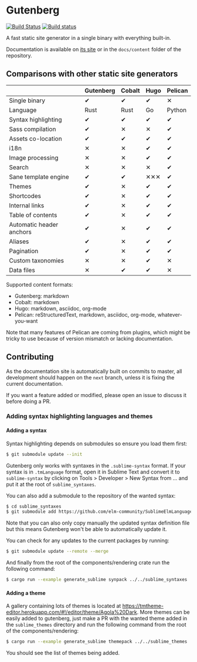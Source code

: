 # Gutenberg
[![Build Status](https://travis-ci.org/Keats/gutenberg.svg?branch=master)](https://travis-ci.org/Keats/gutenberg)
[![Build status](https://ci.appveyor.com/api/projects/status/h4t9r6h5gom839q0/branch/master?svg=true)](https://ci.appveyor.com/project/Keats/gutenberg/branch/master)

A fast static site generator in a single binary with everything built-in.

Documentation is available on [its site](https://www.getgutenberg.io/documentation/getting-started/installation/) or
in the `docs/content` folder of the repository.

## Comparisons with other static site generators

|                          | Gutenberg | Cobalt | Hugo | Pelican |
|--------------------------|-----------|--------|------|---------|
| Single binary            |     ✔     |    ✔   |   ✔  |    ✕    |
| Language                 |    Rust   |  Rust  |  Go  |  Python |
| Syntax highlighting      |     ✔     |    ✔   |   ✔  |    ✔    |
| Sass compilation         |     ✔     |    ✕   |   ✕  |    ✔    |
| Assets co-location       |     ✔     |    ✔   |   ✔  |    ✔    |
| i18n                     |     ✕     |    ✕   |   ✔  |    ✔    |
| Image processing         |     ✕     |    ✕   |   ✔  |    ✔    |
| Search                   |     ✕     |    ✕   |   ✕  |    ✔    |
| Sane template engine     |     ✔     |    ✔   |  ✕✕✕ |    ✔    |
| Themes                   |     ✔     |    ✕   |   ✔  |    ✔    |
| Shortcodes               |     ✔     |    ✕   |   ✔  |    ✔    |
| Internal links           |     ✔     |    ✕   |   ✔  |    ✔    |
| Table of contents        |     ✔     |    ✕   |   ✔  |    ✔    |
| Automatic header anchors |     ✔     |    ✕   |   ✔  |    ✔    |
| Aliases                  |     ✔     |    ✕   |   ✔  |    ✔    |
| Pagination               |     ✔     |    ✕   |   ✔  |    ✔    |
| Custom taxonomies        |     ✕     |    ✕   |   ✔  |    ✕    |
| Data files               |     ✕     |    ✔   |   ✔  |    ✕    |

Supported content formats:

- Gutenberg: markdown
- Cobalt: markdown
- Hugo: markdown, asciidoc, org-mode
- Pelican: reStructuredText, markdown, asciidoc, org-mode, whatever-you-want

Note that many features of Pelican are coming from plugins, which might be tricky
to use because of version mismatch or lacking documentation.

## Contributing
As the documentation site is automatically built on commits to master, all development
should happen on the `next` branch, unless it is fixing the current documentation.

If you want a feature added or modified, please open an issue to discuss it before doing a PR.

### Adding syntax highlighting languages and themes

#### Adding a syntax
Syntax highlighting depends on submodules so ensure you load them first:

```bash
$ git submodule update --init 
```

Gutenberg only works with syntaxes in the `.sublime-syntax` format. If your syntax
is in `.tmLanguage` format, open it in Sublime Text and convert it to `sublime-syntax` by clicking on
Tools > Developer > New Syntax from ... and put it at the root of `sublime_syntaxes`.

You can also add a submodule to the repository of the wanted syntax:

```bash
$ cd sublime_syntaxes
$ git submodule add https://github.com/elm-community/SublimeElmLanguageSupport
```

Note that you can also only copy manually the updated syntax definition file but this means
Gutenberg won't be able to automatically update it.

You can check for any updates to the current packages by running:

```bash
$ git submodule update --remote --merge
```

And finally from the root of the components/rendering crate run the following command:

```bash
$ cargo run --example generate_sublime synpack ../../sublime_syntaxes ../../sublime_syntaxes/newlines.packdump ../../sublime_syntaxes/nonewlines.packdump
```

#### Adding a theme
A gallery containing lots of themes is located at https://tmtheme-editor.herokuapp.com/#!/editor/theme/Agola%20Dark.
More themes can be easily added to gutenberg, just make a PR with the wanted theme added in the `sublime_themes` directory
and run the following command from the root of the components/rendering:

```bash
$ cargo run --example generate_sublime themepack ../../sublime_themes ../../sublime_themes/all.themedump
```

You should see the list of themes being added.
